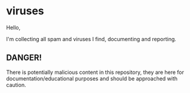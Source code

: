 # viruses

Hello,

I'm collecting all spam and viruses I find, documenting and reporting.


## DANGER!

There is potentially malicious content in this repository,
they are here for documentation/educational purposes and should be approached with caution.
